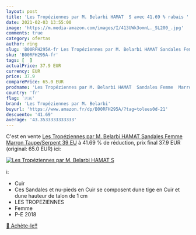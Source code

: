 ```yaml
---
layout: post
title: 'Les Tropéziennes par M. Belarbi HAMAT  S avec 41.69 % rabais '
date: 2021-02-03 13:55:00
image: 'https://m.media-amazon.com/images/I/413UWk3omnL._SL200_.jpg'
comments: true
category: ofertas
author: ring
slug: 'B00RFH295A-fr Les Tropéziennes par M. Belarbi HAMAT Sandales Femme...'
sku: 'B00RFH295A-fr'
tags: [  ]
actualPrice: 37.9 EUR
currency: EUR
price: 37.9
comparePrice: 65.0 EUR
prodname: 'Les Tropéziennes par M. Belarbi HAMAT  Sandales Femme  Marron  Taupe/Serpent   39 EU'
country: 'fr'
flag: '🇫🇷'
brand: 'Les Tropéziennes par M. Belarbi'
buyurl: 'https://www.amazon.fr/dp/B00RFH295A/?tag=tolees0d-21'
descuento: '41.69'
average: '43.3533333333333'
---
```


C'est en vente [Les Tropéziennes par M. Belarbi HAMAT  Sandales Femme  Marron  Taupe/Serpent   39 EU](https://www.amazon.fr/dp/B00RFH295A/?tag=tolees0d-21)  à  41.69 % de réduction, prix final  37.9 EUR (original: 65.0 EUR) ici:

[![Les Tropéziennes par M. Belarbi HAMAT  S](https://m.media-amazon.com/images/I/413UWk3omnL._SL200_.jpg)](https://www.amazon.fr/dp/B00RFH295A/?tag=tolees0d-21)

ℹ️:

- Cuir
- Ces Sandales et nu-pieds en Cuir se composent dune tige en Cuir et dune hauteur de talon de 1 cm
- LES TROPEZIENNES
- Femme
- P-E 2018

[🛒 Achète-le!!](https://www.amazon.fr/dp/B00RFH295A/?tag=tolees0d-21)
